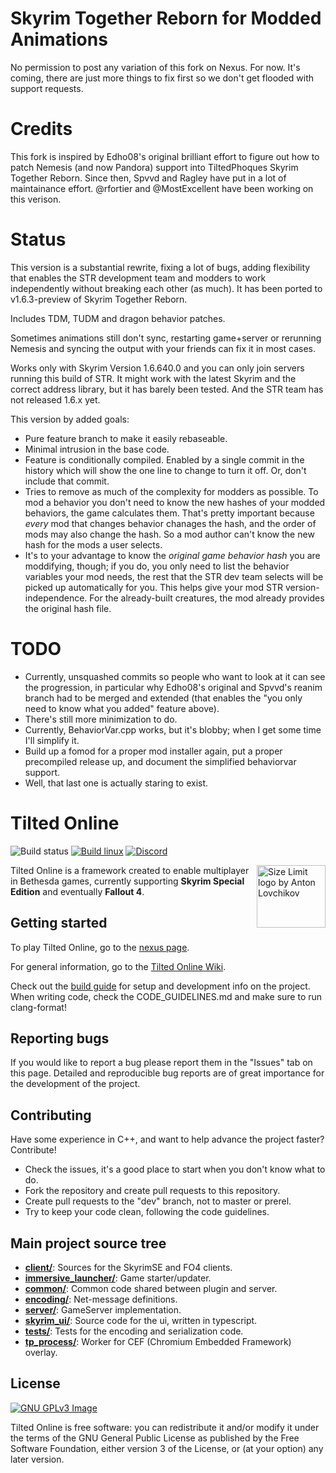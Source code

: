 # Skyrim Together Reborn for Modded Animations

No permission to post any variation of this fork on Nexus. For now. It's coming, there are just more things to fix first so we don't get flooded with support requests.  

# Credits
This fork is inspired by Edho08's original brilliant effort to figure out how to patch Nemesis (and now Pandora) support into TiltedPhoques Skyrim Together Reborn. Since then, Spvvd and Ragley have put in a lot of maintainance effort. @rfortier and @MostExcellent have been working on this verison.

# Status

This version is a substantial rewrite, fixing a lot of bugs, adding flexibility that enables the STR development team and modders to work independently without breaking each other (as much). It has been ported to v1.6.3-preview of Skyrim Together Reborn.

Includes TDM, TUDM and dragon behavior patches.

Sometimes animations still don't sync, restarting game+server or rerunning Nemesis and syncing the output with your friends can fix it in most cases.

Works only with Skyrim Version 1.6.640.0 and you can only join servers running this build of STR. It might work with the latest Skyrim and the correct address library, but it has barely been tested.
And the STR team has not released 1.6.x yet.

This version by added goals:
* Pure feature branch to make it easily rebaseable. 
* Minimal intrusion in the base code.
* Feature is conditionally compiled. Enabled by a single commit in the history which will show the one line to change to turn it off. Or, don't include that commit.
* Tries to remove as much of the complexity for modders as possible. To mod a behavior you don't need to know the new hashes of your modded behaviors, the game calculates them.
That's pretty important because _every_ mod that changes behavior chanages the hash, and the order of mods may also change the hash. So a mod author can't know the new hash for the mods a user selects.
* It's to your advantage to know the _original game behavior hash_ you are moddifying, though; if you do, you only need to list the behavior variables your mod needs, 
the rest that the STR dev team selects will be picked up automatically for you. This helps give your mod STR version-independence. For the already-built creatures, the mod already provides the original hash file.

# TODO
* Currently, unsquashed commits so people who want to look at it can see the progression, in particular why Edho08's original and Spvvd's reanim branch had to be merged and extended
(that enables the "you only need to know what you added" feature above).
* There's still more minimization to do.
* Currently, BehaviorVar.cpp works, but it's blobby; when I get some time I'll simplify it.
* Build up a fomod for a proper mod installer again, put a proper precompiled release up, and document the simplified behaviorvar support.
* Well, that last one is actually staring to exist.


# Tilted Online
![Build status](https://github.com/tiltedphoques/TiltedEvolution/workflows/Build%20windows/badge.svg?branch=master) [![Build linux](https://github.com/tiltedphoques/TiltedEvolution/actions/workflows/linux.yml/badge.svg)](https://github.com/tiltedphoques/TiltedEvolution/actions/workflows/linux.yml)  [![Discord](https://img.shields.io/discord/247835175860305931.svg?label=&logo=discord&logoColor=ffffff&color=7389D8&labelColor=6A7EC2)](https://discord.gg/skyrimtogether)

<img src="https://avatars.githubusercontent.com/u/52131158?s=200&v=4" align="right"
     alt="Size Limit logo by Anton Lovchikov" width="110" height="100">

Tilted Online is a framework created to enable multiplayer in Bethesda games, currently supporting **Skyrim Special Edition** and eventually **Fallout 4**.

## Getting started
To play Tilted Online, go to the [nexus page](https://www.nexusmods.com/skyrimspecialedition/mods/69993).

For general information, go to the [Tilted Online Wiki](https://wiki.tiltedphoques.com/tilted-online/).

Check out the [build guide](https://wiki.tiltedphoques.com/tilted-online/technical-documentation/build-guide) for setup and development info on the project. When writing code, check the CODE_GUIDELINES.md and make sure to run clang-format!

## Reporting bugs
If you would like to report a bug please report them in the "Issues" tab on this page. Detailed and reproducible bug reports are of great importance for the development of the project.

## Contributing
Have some experience in C++, and want to help advance the project faster? Contribute!
- Check the issues, it's a good place to start when you don't know what to do.
- Fork the repository and create pull requests to this repository.
- Create pull requests to the "dev" branch, not to master or prerel.
- Try to keep your code clean, following the code guidelines.

## Main project source tree

* [**client/**](./Code/client): Sources for the SkyrimSE and FO4 clients.
* [**immersive_launcher/**](./Code/immersive_launcher): Game starter/updater.
* [**common/**](./Code/common): Common code shared between plugin and server.
* [**encoding/**](./Code/encoding): Net-message definitions.
* [**server/**](./Code/server): GameServer implementation.
* [**skyrim_ui/**](./Code/skyrim_ui): Source code for the ui, written in typescript. 
* [**tests/**](./Code/tests): Tests for the encoding and serialization code.
* [**tp_process/**](./Code/tp_process): Worker for CEF (Chromium Embedded Framework) overlay.

## License
[![GNU GPLv3 Image](https://www.gnu.org/graphics/gplv3-127x51.png)](http://www.gnu.org/licenses/gpl-3.0.en.html)

Tilted Online is free software: you can redistribute it and/or modify
it under the terms of the GNU General Public License as published by
the Free Software Foundation, either version 3 of the License, or
(at your option) any later version.
